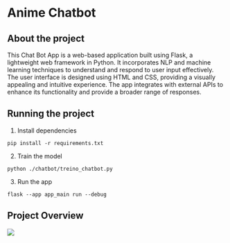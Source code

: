 # Anime Chatbot

## About the project

This Chat Bot App is a web-based application built using Flask, a lightweight web framework in Python. It incorporates NLP and machine learning techniques to understand and respond to user input effectively. The user interface is designed using HTML and CSS, providing a visually appealing and intuitive experience. The app integrates with external APIs to enhance its functionality and provide a broader range of responses.

## Running the project

1. Install dependencies
```
pip install -r requirements.txt
```

2. Train the model
```
python ./chatbot/treino_chatbot.py
```

3. Run the app
```
flask --app app_main run --debug
```

## Project Overview

<img src="demo_video.gif"/>
